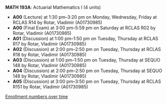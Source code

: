 **MATH 193A**: Actuarial Mathematics I (4 units)

- **A00** (Lecture) at 1:30 pm–3:20 pm on Monday, Wednesday, Friday at RCLAS R14 by Rotar, Vladimir (A01730985)
- **A00** (Final Exam) at 3:00 pm–5:59 pm on Saturday at RCLAS R02 by Rotar, Vladimir (A01730985)
- **A01** (Discussion) at 1:00 pm–1:50 pm on Tuesday, Thursday at RCLAS R17 by Rotar, Vladimir (A01730985)
- **A02** (Discussion) at 2:00 pm–2:50 pm on Tuesday, Thursday at RCLAS R18 by Rotar, Vladimir (A01730985)
- **A03** (Discussion) at 1:00 pm–1:50 pm on Tuesday, Thursday at SEQUO 148 by Rotar, Vladimir (A01730985)
- **A04** (Discussion) at 2:00 pm–2:50 pm on Tuesday, Thursday at SEQUO 148 by Rotar, Vladimir (A01730985)
- **A05** (Discussion) at 3:00 pm–3:50 pm on Tuesday, Thursday at RCLAS R151 by Rotar, Vladimir (A01730985)

[Enrollment numbers over time](./MATH193A.tsv)
